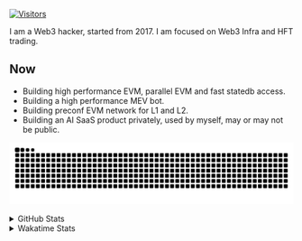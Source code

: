 <!-- markdownlint-disable MD041 MD010 MD033 -->
[![Visitors](https://api.visitorbadge.io/api/daily?path=Akagi201%2FAkagi201&label=Visitors%20Today&countColor=%2337d67a)](https://visitorbadge.io/status?path=Akagi201%2FAkagi201)

I am a Web3 hacker, started from 2017. I am focused on Web3 Infra and HFT trading.

## Now

* Building high performance EVM, parallel EVM and fast statedb access.
* Building a high performance MEV bot.
* Building preconf EVM network for L1 and L2.
* Building an AI SaaS product privately, used by myself, may or may not be public.

[![github contribution grid snake animation](https://raw.githubusercontent.com/Akagi201/Akagi201/output/github-contribution-grid-snake.svg#gh-light-mode-only)](https://github.com/Akagi201)

<details>
<summary>GitHub Stats</summary>
  <a href="https://github.com/Akagi201"><img alt="Profile Detail" src="https://raw.githubusercontent.com/Akagi201/Akagi201/master/profile-summary-card-output/dracula/0-profile-details.svg" /></a>
  <a href="https://github.com/Akagi201"><img alt="Github Stats" src="https://raw.githubusercontent.com/Akagi201/Akagi201/master/profile-summary-card-output/dracula/3-stats.svg" /></a>
  <a href="https://github.com/Akagi201"><img alt="Lang By Commits" src="https://raw.githubusercontent.com/Akagi201/Akagi201/master/profile-summary-card-output/dracula/2-most-commit-language.svg" /></a>
</details>

<details>
<summary>Wakatime Stats</summary>
<br>

<!--START_SECTION:waka-->

```txt
From: 04 November 2024 - To: 11 November 2024

Total Time: 55 hrs 37 mins

Other             24 hrs 39 mins  ███████████░░░░░░░░░░░░░░   44.31 %
Rust              11 hrs 58 mins  █████▒░░░░░░░░░░░░░░░░░░░   21.52 %
Go                7 hrs 16 mins   ███▒░░░░░░░░░░░░░░░░░░░░░   13.09 %
sh                3 hrs 35 mins   █▓░░░░░░░░░░░░░░░░░░░░░░░   06.46 %
INI               2 hrs 26 mins   █░░░░░░░░░░░░░░░░░░░░░░░░   04.40 %
TOML              1 hr 50 mins    ▓░░░░░░░░░░░░░░░░░░░░░░░░   03.31 %
Markdown          1 hr 12 mins    ▓░░░░░░░░░░░░░░░░░░░░░░░░   02.16 %
Bash              1 hr 4 mins     ▒░░░░░░░░░░░░░░░░░░░░░░░░   01.93 %
YAML              23 mins         ▒░░░░░░░░░░░░░░░░░░░░░░░░   00.70 %
TypeScript        22 mins         ▒░░░░░░░░░░░░░░░░░░░░░░░░   00.68 %
```

<!--END_SECTION:waka-->

</details>
